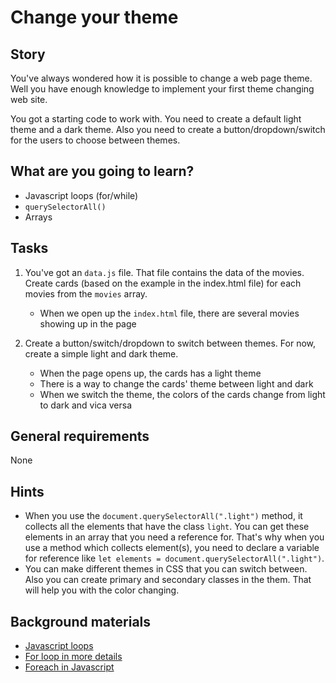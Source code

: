 # Change your theme

## Story

You've always wondered how it is possible to change a web page theme.
Well you have enough knowledge to implement your first theme changing web site.

You got a starting code to work with. You need to create a default light theme and a dark theme.
Also you need to create a button/dropdown/switch for the users to choose between themes.

## What are you going to learn?

- Javascript loops (for/while)
- `querySelectorAll()`
- Arrays

## Tasks

1. You've got an `data.js` file. That file contains the data of the movies. Create cards (based on the example in the index.html file) for each movies from the `movies` array.
    - When we open up the `index.html` file, there are several movies showing up in the page

2. Create a button/switch/dropdown to switch between themes. For now, create a simple light and dark theme.
    - When the page opens up, the cards has a light theme
    - There is a way to change the cards' theme between light and dark
    - When we switch the theme, the colors of the cards change from light to dark and vica versa

## General requirements

None

## Hints

- When you use the `document.querySelectorAll(".light")` method, it collects all the elements that have the class `light`.
  You can get these elements in an array that you need a reference for.
  That's why when you use a method which collects element(s), you need to declare a variable for reference like `let elements = document.querySelectorAll(".light")`.
- You can make different themes in CSS that you can switch between. Also you can create primary and secondary classes in the them. That will help you with the color changing.

## Background materials

- <i class="far fa-exclamation"></i> [Javascript loops](https://developer.mozilla.org/en-US/docs/Web/JavaScript/Guide/Loops_and_iteration)
- <i class="far fa-exclamation"></i> [For loop in more details](https://developer.mozilla.org/en-US/docs/Web/JavaScript/Reference/Statements/for)
- <i class="far fa-book-open"></i> [Foreach in Javascript](https://developer.mozilla.org/en-US/docs/Web/JavaScript/Reference/Statements/for...in)
